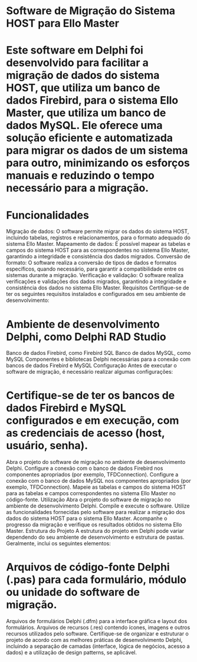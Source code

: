 # Software de Migração do Sistema HOST para Ello Master

# Este software em Delphi foi desenvolvido para facilitar a migração de dados do sistema HOST, que utiliza um banco de dados Firebird, para o sistema Ello Master, que utiliza um banco de dados MySQL. Ele oferece uma solução eficiente e automatizada para migrar os dados de um sistema para outro, minimizando os esforços manuais e reduzindo o tempo necessário para a migração.

# Funcionalidades
Migração de dados: O software permite migrar os dados do sistema HOST, incluindo tabelas, registros e relacionamentos, para o formato adequado do sistema Ello Master.
Mapeamento de dados: É possível mapear as tabelas e campos do sistema HOST para as correspondentes no sistema Ello Master, garantindo a integridade e consistência dos dados migrados.
Conversão de formato: O software realiza a conversão de tipos de dados e formatos específicos, quando necessário, para garantir a compatibilidade entre os sistemas durante a migração.
Verificação e validação: O software realiza verificações e validações dos dados migrados, garantindo a integridade e consistência dos dados no sistema Ello Master.
Requisitos
Certifique-se de ter os seguintes requisitos instalados e configurados em seu ambiente de desenvolvimento:

# Ambiente de desenvolvimento Delphi, como Delphi RAD Studio
Banco de dados Firebird, como Firebird SQL
Banco de dados MySQL, como MySQL
Componentes e bibliotecas Delphi necessárias para a conexão com bancos de dados Firebird e MySQL
Configuração
Antes de executar o software de migração, é necessário realizar algumas configurações:

# Certifique-se de ter os bancos de dados Firebird e MySQL configurados e em execução, com as credenciais de acesso (host, usuário, senha).
Abra o projeto do software de migração no ambiente de desenvolvimento Delphi.
Configure a conexão com o banco de dados Firebird nos componentes apropriados (por exemplo, TFDConnection).
Configure a conexão com o banco de dados MySQL nos componentes apropriados (por exemplo, TFDConnection).
Mapeie as tabelas e campos do sistema HOST para as tabelas e campos correspondentes no sistema Ello Master no código-fonte.
Utilização
Abra o projeto do software de migração no ambiente de desenvolvimento Delphi.
Compile e execute o software.
Utilize as funcionalidades fornecidas pelo software para realizar a migração dos dados do sistema HOST para o sistema Ello Master.
Acompanhe o progresso da migração e verifique os resultados obtidos no sistema Ello Master.
Estrutura do Projeto
A estrutura do projeto em Delphi pode variar dependendo do seu ambiente de desenvolvimento e estrutura de pastas. Geralmente, inclui os seguintes elementos:

# Arquivos de código-fonte Delphi (.pas) para cada formulário, módulo ou unidade do software de migração.
Arquivos de formulários Delphi (.dfm) para a interface gráfica e layout dos formulários.
Arquivos de recursos (.res) contendo ícones, imagens e outros recursos utilizados pelo software.
Certifique-se de organizar e estruturar o projeto de acordo com as melhores práticas de desenvolvimento Delphi, incluindo a separação de camadas (interface, lógica de negócios, acesso a dados) e a utilização de design patterns, se aplicável.
